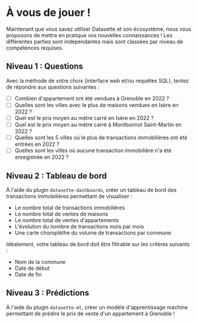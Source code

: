 # À vous de jouer !

Maintenant que vous savez utiliser Datasette et son écosystème, nous vous proposons de mettre en pratique vos nouvelles connaissances ! Les différentes parties sont indépendantes mais sont classées par niveau de compétences requises.

## Niveau 1 : Questions

Avec la méthode de votre choix (interface web et/ou requêtes SQL), tentez de répondre aux questions suivantes :

- [ ] Combien d'appartement ont été vendues à Grenoble en 2022 ?
- [ ] Quelles sont les villes avec le plus de maisons vendues en Isère en 2022 ?
- [ ] Quel est le prix moyen au mètre carré en Isère en 2022 ?
- [ ] Quel est le prix moyen au mètre carré à Montbonnot Saint-Martin en 2022 ?
- [ ] Quelles sont les 5 villes où le plus de transactions immobilières ont été entrées en 2022 ?
- [ ] Quelles sont les villes où aucune transaction immobilière n'a été enregistrée en 2022 ?

## Niveau 2 : Tableau de bord

À l'aide du plugin `datasette-dashboards`, créer un tableau de bord des transactions immobilières permettant de visualiser :

- Le nombre total de transactions immobilières
- Le nombre total de ventes de maisons
- Le nombre total de ventes d'appartements
- L'évolution du nombre de transactions mois par mois
- Une carte choroplèthe du volume de transactions par commune

Idéalement, votre tableau de bord doit être filtrable sur les critères suivants :

- Nom de la commune
- Date de début
- Date de fin

## Niveau 3 : Prédictions

À l'aide du plugin `datasette-ml`, créer un modèle d'apprentissage machine permettant de prédire le prix de vente d'un appartement à Grenoble !
